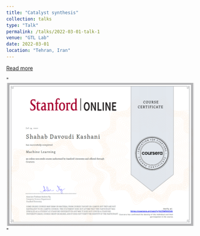 ```yaml
---
title: "Catalyst synthesis"
collection: talks
type: "Talk"
permalink: /talks/2022-03-01-talk-1
venue: "GTL Lab"
date: 2022-03-01
location: "Tehran, Iran"
---
```


<a href="https://shahabdavoudi.github.io/talks/2022-03-01-talk-1" rel="permalink">Read more</a>


 " <br/><img src='/images/Mlcerf.png'>"
